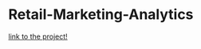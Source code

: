 # Retail-Marketing-Analytics

[link to the project!](https://github.com/abhay-loves-data/Retail-Marketing-Analytics/blob/master/FINAL%20Cafe%20Great%20Project.pdf)
